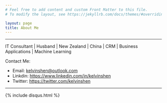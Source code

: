 ```yaml
---
# Feel free to add content and custom Front Matter to this file.
# To modify the layout, see https://jekyllrb.com/docs/themes/#overriding-theme-defaults

layout: page
title: About Me
---
```

---
IT Consultant | Husband | New Zealand | China | CRM | Business Applications | Machine Learning

Contact Me: 
- Email: <kelvinshen@outlook.com>
- Linkdin: <https://www.linkedin.com/in/kelvinshen>
- Twitter: <https://twitter.com/kelvinshen>

---
{% include disqus.html %}